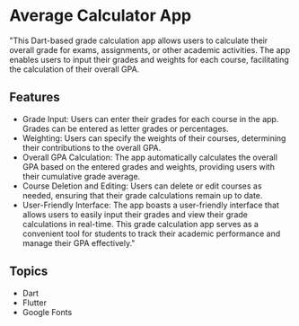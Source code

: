 # Average Calculator App

"This Dart-based grade calculation app allows users to calculate their overall grade for exams, assignments, or other academic activities. The app enables users to input their grades and weights for each course, facilitating the calculation of their overall GPA.

## Features

- Grade Input: Users can enter their grades for each course in the app. Grades can be entered as letter grades or percentages.
- Weighting: Users can specify the weights of their courses, determining their contributions to the overall GPA.
- Overall GPA Calculation: The app automatically calculates the overall GPA based on the entered grades and weights, providing users with their cumulative grade average.
- Course Deletion and Editing: Users can delete or edit courses as needed, ensuring that their grade calculations remain up to date.
- User-Friendly Interface: The app boasts a user-friendly interface that allows users to easily input their grades and view their grade calculations in real-time.
This grade calculation app serves as a convenient tool for students to track their academic performance and manage their GPA effectively."

## Topics

- Dart
- Flutter
- Google Fonts
